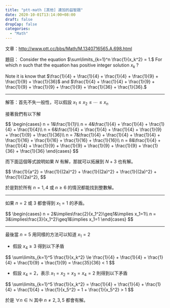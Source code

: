 ```yaml
---
title: "ptt-math [其他] 連加的益智題"
date: 2020-10-01T13:14:00+08:00
draft: false
dropCap: false
categories:
  - "Math"
---
```


文章：http://www.ptt.cc/bbs/Math/M.1340716565.A.698.html

<!--more-->

題目： Consider the equation $\sum\limits_{k=1}^n \frac{1}{x_k^2} = 1.$ For which $n$ such that the equation has positive integer solution $x_k$ ?

Note it is know that $\frac{1}{4} + \frac{1}{4} + \frac{1}{4} + \frac{1}{9} + \frac{1}{9} + \frac{1}{36}$ and $\frac{1}{4} + \frac{1}{4} + \frac{1}{9} + \frac{1}{9} + \frac{1}{9} + \frac{1}{9} + \frac{1}{36} + \frac{1}{36}.$

---

解答：首先不失一般性，可以假設 $x_1\leq x_2\leq \cdots \leq x_n$

接著我們有以下解

<div>
$$
\begin{cases}
n = 1&\frac{1}{1}\\
n = 4&\frac{1}{4} + \frac{1}{4} + \frac{1}{4} + \frac{1}{4}\\
n = 6&\frac{1}{4} + \frac{1}{4} + \frac{1}{4} + \frac{1}{9} + \frac{1}{9} + \frac{1}{36}\\
n = 7&\frac{1}{4} + \frac{1}{4} + \frac{1}{4} + \frac{1}{16} + \frac{1}{16} + \frac{1}{16} + \frac{1}{16}\\
n = 8&\frac{1}{4} + \frac{1}{4} + \frac{1}{9} + \frac{1}{9} + \frac{1}{9} + \frac{1}{9} + \frac{1}{36} + \frac{1}{36}
\end{cases}
$$
</div>

而下面這個等式說明如果 $N$ 有解，那就可以拓展到 $N+3$ 也有解。

<div>
$$
\frac{1}{a^2} = \frac{1}{(2a)^2} + \frac{1}{(2a)^2} + \frac{1}{(2a)^2} + \frac{1}{(2a)^2},
$$
</div>

於是對於所有 $n=1, 4$ 或 $n \ge 6$ 的情況都能找到整數解。

---

如果 $n=2\text{ 或 }3$ 都會得到 $x_1=1$ 的矛盾。

<div>
$$
\begin{cases}
n = 2&\implies\frac{2}{x_1^2}\geq1&\implies x_1=1\\
n = 3&\implies\frac{3}{x_1^2}\geq1&\implies x_1=1
\end{cases}
$$
</div>

---

最後當 $n=5$ 用同樣的方法可以知道 $x_1 = 2$

- 假設 $x_4 \geq 3$ 得到以下矛盾

<div>
$$
\sum\limits_{k=1}^5 \frac{1}{x_k^2} \le \frac{1}{4} + \frac{1}{4} + \frac{1}{4} + \frac{1}{9} + \frac{1}{9} = \frac{35}{36} < 1
$$
</div>

- 假設 $x_4 = 2$，表示 $x_1 = x_2 = x_3 = x_4=2$ 則得到以下矛盾

<div>
$$
\sum\limits_{k=1}^5 \frac{1}{x_k^2} = \frac{1}{4} + \frac{1}{4} + \frac{1}{4} + \frac{1}{4} + \frac{1}{x_5^2} = 1 + \frac{1}{x_5^2} > 1
$$
</div>

於是 $\forall n\in\mathbb{N}$ 其中 $n\neq 2, 3, 5$ 都會有解。
